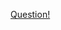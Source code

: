 <a href="https://quera.ir/problemset/contest/2637/%D8%B3%D8%A4%D8%A7%D9%84-%D8%AC%D8%A7%D8%AF%D9%87-%DA%A9%D8%B4%DB%8C">Question!</a>